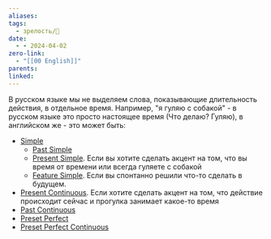 ```yaml
---
aliases: 
tags:
  - зрелость/🌱
date:
  - - 2024-04-02
zero-link:
  - "[[00 English]]"
parents: 
linked:
---
```

В русском языке мы не выделяем слова, показывающие длительность действия, в отдельное время. Например, "я гуляю с собакой" - в русском языке это просто настоящее время (Что делаю? Гуляю), в английском же - это может быть:
- [Simple](knowledge/english/Simple.md)
	- [Past Simple](knowledge/english/Past%20Simple.md)
	- [Present Simple](Present%20Simple.md). Если вы хотите сделать акцент на том, что вы время от времени или всегда гуляете с собакой
	- [Feature Simple](knowledge/english/Feature%20Simple.md). Если вы спонтанно решили что-то сделать в будущем.
- [Present Continuous](Present%20Continuous.md). Если хотите сделать акцент на том, что действие происходит сейчас и прогулка занимает какое-то время
- [Past Continuous](Past%20Continuous.md)
- [Preset Perfect](Preset%20Perfect.md)
- [Preset Perfect Continuous](Preset%20Perfect%20Continuous.md)